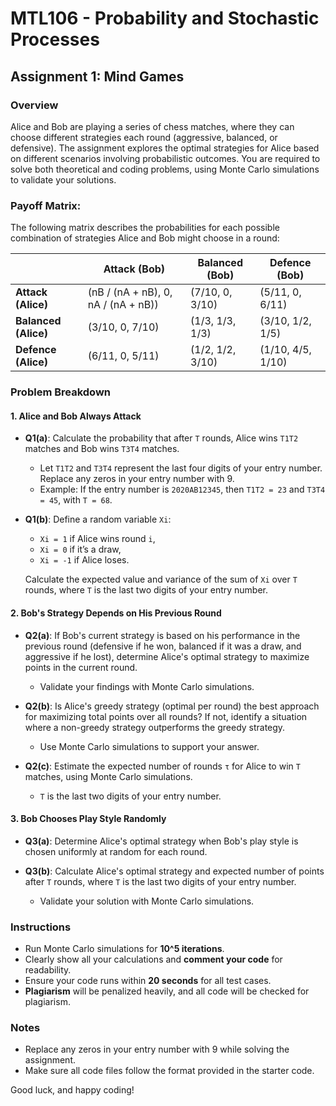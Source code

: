 # MTL106 - Probability and Stochastic Processes  
## Assignment 1: Mind Games

### Overview
Alice and Bob are playing a series of chess matches, where they can choose different strategies each round (aggressive, balanced, or defensive). The assignment explores the optimal strategies for Alice based on different scenarios involving probabilistic outcomes. You are required to solve both theoretical and coding problems, using Monte Carlo simulations to validate your solutions.
### Payoff Matrix:

The following matrix describes the probabilities for each possible combination of strategies Alice and Bob might choose in a round:

|                 | Attack (Bob)         | Balanced (Bob)        | Defence (Bob)         |
|-----------------|----------------------|-----------------------|-----------------------|
| **Attack (Alice)**   | (nB / (nA + nB), 0, nA / (nA + nB)) | (7/10, 0, 3/10)       | (5/11, 0, 6/11)       |
| **Balanced (Alice)** | (3/10, 0, 7/10)   | (1/3, 1/3, 1/3)       | (3/10, 1/2, 1/5)      |
| **Defence (Alice)**  | (6/11, 0, 5/11)   | (1/2, 1/2, 3/10)      | (1/10, 4/5, 1/10)     |

### Problem Breakdown

#### 1. Alice and Bob Always Attack
- **Q1(a)**: Calculate the probability that after `T` rounds, Alice wins `T1T2` matches and Bob wins `T3T4` matches.
  - Let `T1T2` and `T3T4` represent the last four digits of your entry number. Replace any zeros in your entry number with 9.
  - Example: If the entry number is `2020AB12345`, then `T1T2 = 23` and `T3T4 = 45`, with `T = 68`.

- **Q1(b)**: Define a random variable `Xi`:
  - `Xi = 1` if Alice wins round `i`, 
  - `Xi = 0` if it’s a draw, 
  - `Xi = -1` if Alice loses.
  
  Calculate the expected value and variance of the sum of `Xi` over `T` rounds, where `T` is the last two digits of your entry number.

#### 2. Bob's Strategy Depends on His Previous Round
- **Q2(a)**: If Bob's current strategy is based on his performance in the previous round (defensive if he won, balanced if it was a draw, and aggressive if he lost), determine Alice's optimal strategy to maximize points in the current round.
  - Validate your findings with Monte Carlo simulations.

- **Q2(b)**: Is Alice's greedy strategy (optimal per round) the best approach for maximizing total points over all rounds? If not, identify a situation where a non-greedy strategy outperforms the greedy strategy.
  - Use Monte Carlo simulations to support your answer.

- **Q2(c)**: Estimate the expected number of rounds `τ` for Alice to win `T` matches, using Monte Carlo simulations.
  - `T` is the last two digits of your entry number.

#### 3. Bob Chooses Play Style Randomly
- **Q3(a)**: Determine Alice's optimal strategy when Bob's play style is chosen uniformly at random for each round.
  
- **Q3(b)**: Calculate Alice's optimal strategy and expected number of points after `T` rounds, where `T` is the last two digits of your entry number.
  - Validate your solution with Monte Carlo simulations.

### Instructions
- Run Monte Carlo simulations for **10^5 iterations**.
- Clearly show all your calculations and **comment your code** for readability.
- Ensure your code runs within **20 seconds** for all test cases.
- **Plagiarism** will be penalized heavily, and all code will be checked for plagiarism.

### Notes
- Replace any zeros in your entry number with 9 while solving the assignment.
- Make sure all code files follow the format provided in the starter code.

Good luck, and happy coding!

